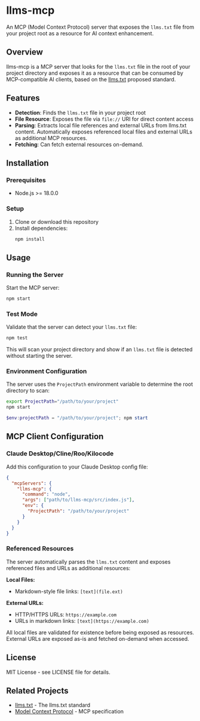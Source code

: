 # llms-mcp

An MCP (Model Context Protocol) server that exposes the `llms.txt` file from your project root as a resource for AI context enhancement.

## Overview

llms-mcp is a MCP server that looks for the `llms.txt` file in the root of your project directory and exposes it as a resource that can be consumed by MCP-compatible AI clients, based on the [llms.txt](https://llmstxt.org) proposed standard.

## Features

- **Detection**: Finds the `llms.txt` file in your project root
- **File Resource**: Exposes the file via `file://` URI for direct content access
- **Parsing**: Extracts local file references and external URLs from llms.txt content. Automatically exposes referenced local files and external URLs as additional MCP resources.
- **Fetching**: Can fetch external resources on-demand.

## Installation

### Prerequisites

- Node.js >= 18.0.0

### Setup

1. Clone or download this repository
2. Install dependencies:
   ```bash
   npm install
   ```

## Usage

### Running the Server

Start the MCP server:
```bash
npm start
```

### Test Mode

Validate that the server can detect your `llms.txt` file:
```bash
npm test
```

This will scan your project directory and show if an `llms.txt` file is detected without starting the server.

### Environment Configuration

The server uses the `ProjectPath` environment variable to determine the root directory to scan:

```bash
export ProjectPath="/path/to/your/project"
npm start
```

```powershell
$env:projectPath = "/path/to/your/project"; npm start
```

## MCP Client Configuration

### Claude Desktop/Cline/Roo/Kilocode

Add this configuration to your Claude Desktop config file:

```json
{
  "mcpServers": {
    "llms-mcp": {
      "command": "node",
      "args": ["path/to/llms-mcp/src/index.js"],
      "env": {
        "ProjectPath": "/path/to/your/project"
      }
    }
  }
}
```

### Referenced Resources

The server automatically parses the `llms.txt` content and exposes referenced files and URLs as additional resources:

**Local Files:**
- Markdown-style file links: `[text](file.ext)`

**External URLs:**
- HTTP/HTTPS URLs: `https://example.com`
- URLs in markdown links: `[text](https://example.com)`

All local files are validated for existence before being exposed as resources. External URLs are exposed as-is and fetched on-demand when accessed.

## License

MIT License - see LICENSE file for details.

## Related Projects

- [llms.txt](https://llmstxt.org) - The llms.txt standard
- [Model Context Protocol](https://modelcontextprotocol.io) - MCP specification

